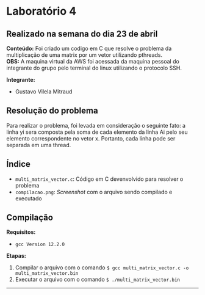 # Laboratório 4

## Realizado na semana do dia 23 de abril

**Conteúdo:** Foi criado um codigo em C que resolve o problema da multiplicação de uma matrix por um vetor utilizando pthreads. \
**OBS:** A maquina virtual da AWS foi acessada da maquina pessoal do integrante do grupo pelo terminal do linux utilizando o protocolo SSH.

**Integrante:**

- Gustavo Vilela Mitraud

## Resolução do problema

Para realizar o problema, foi levada em consideração o seguinte fato: a linha yi sera composta pela soma de cada elemento da linha Ai pelo seu elemento correspondente no vetor x. Portanto, cada linha pode ser separada em uma thread.

## Índice

- `multi_matrix_vector.c`: Código em C devenvolvido para resolver o problema
- `compilacao.png`: *Screenshot* com o arquivo sendo compilado e executado

## Compilação

**Requisitos:**

- `gcc Version 12.2.0`

**Etapas:**

1. Compilar o arquivo com o comando `$ gcc multi_matrix_vector.c -o multi_matrix_vector.bin`
2. Executar o arquivo com o comando `$ ./multi_matrix_vector.bin`

---------------------------------------
